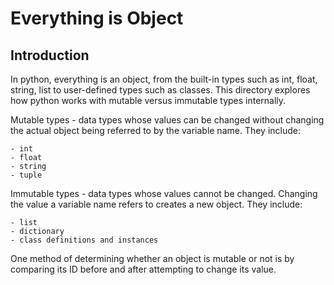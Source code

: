 # Everything is Object

## Introduction

In python, everything is an object, from the built-in types such as int, float,
string, list to user-defined types such as classes. This directory explores how
python works with mutable versus immutable types internally.

Mutable types - data types whose values can be changed without changing the
actual object being referred to by the variable name. They include:

    - int
    - float
    - string
    - tuple

Immutable types - data types whose values cannot be changed. Changing the value
a variable name refers to creates a new object. They include:

    - list
    - dictionary
    - class definitions and instances

One method of determining whether an object is mutable or not is by comparing
its ID before and after attempting to change its value.